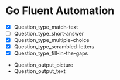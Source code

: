 # Go Fluent Automation

- [x] Question_type_match-text
- [ ] Question_type_short-answer
- [x] Question_type_multiple-choice
- [x] Question_type_scrambled-letters 
- [x] Question_type_fill-in-the-gaps

- Question_output_picture 
- Question_output_text 